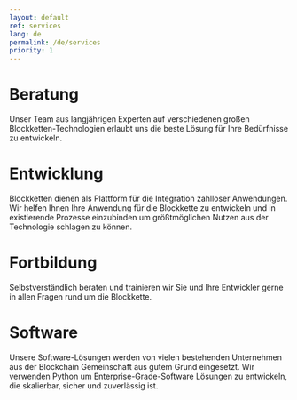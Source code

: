 ```yaml
---
layout: default
ref: services
lang: de
permalink: /de/services
priority: 1
---
```


# Beratung

Unser Team aus langjährigen Experten auf verschiedenen großen
Blockketten-Technologien erlaubt uns die beste Lösung für Ihre
Bedürfnisse zu entwickeln.

# Entwicklung

Blockketten dienen als Plattform für die Integration zahlloser
Anwendungen. Wir helfen Ihnen Ihre Anwendung für die Blockkette zu
entwickeln und in existierende Prozesse einzubinden um größtmöglichen
Nutzen aus der Technologie schlagen zu können.

# Fortbildung

Selbstverständlich beraten und trainieren wir Sie und Ihre Entwickler
gerne in allen Fragen rund um die Blockkette.

# Software

Unsere Software-Lösungen werden von vielen bestehenden Unternehmen aus
der Blockchain Gemeinschaft aus gutem Grund eingesetzt. Wir verwenden
Python um Enterprise-Grade-Software Lösungen zu entwickeln, die
skalierbar, sicher und zuverlässig ist.

